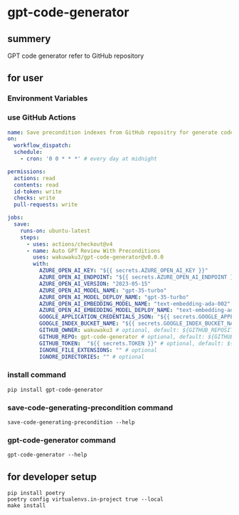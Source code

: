 # gpt-code-generator

## summery

GPT code generator refer to GitHub repository

## for user

### Environment Variables

### use GitHub Actions

```yml
name: Save precondition indexes from GitHub repositry for generate code
on:
  workflow_dispatch:
  schedule:
    - cron: '0 0 * * *' # every day at midnight

permissions:
  actions: read
  contents: read
  id-token: write
  checks: write
  pull-requests: write

jobs:
  save:
    runs-on: ubuntu-latest
    steps:
      - uses: actions/checkout@v4
      - name: Auto GPT Review With Preconditions
        uses: wakuwaku3/gpt-code-generator@v0.0.0
        with:
          AZURE_OPEN_AI_KEY: "${{ secrets.AZURE_OPEN_AI_KEY }}"
          AZURE_OPEN_AI_ENDPOINT: "${{ secrets.AZURE_OPEN_AI_ENDPOINT }}"
          AZURE_OPEN_AI_VERSION: "2023-05-15"
          AZURE_OPEN_AI_MODEL_NAME: "gpt-35-turbo"
          AZURE_OPEN_AI_MODEL_DEPLOY_NAME: "gpt-35-turbo"
          AZURE_OPEN_AI_EMBEDDING_MODEL_NAME: "text-embedding-ada-002"
          AZURE_OPEN_AI_EMBEDDING_MODEL_DEPLOY_NAME: "text-embedding-ada-002"
          GOOGLE_APPLICATION_CREDENTIALS_JSON: "${{ secrets.GOOGLE_APPLICATION_CREDENTIALS_JSON }}"
          GOOGLE_INDEX_BUCKET_NAME: "${{ secrets.GOOGLE_INDEX_BUCKET_NAME }}"
          GITHUB_OWNER: wakuwaku3 # optional, default: ${GITHUB_REPOSITORY_OWNER}
          GITHUB_REPO: gpt-code-generator # optional, default: ${GITHUB_REPOSITORY#${GITHUB_REPOSITORY_OWNER}/}
          GITHUB_TOKEN:  "${{ secrets.TOKEN }}" # optional, default: ${{ secrets.GITHUB_TOKEN }}
          IGNORE_FILE_EXTENSIONS: "" # optional
          IGNORE_DIRECTORIES: "" # optional
```

### install command

```shell
pip install gpt-code-generator
```

### save-code-generating-precondition command

```shell
save-code-generating-precondition --help
```

### gpt-code-generator command

```shell
gpt-code-generator --help
```

## for developer setup

```shell
pip install poetry
poetry config virtualenvs.in-project true --local
make install
```
